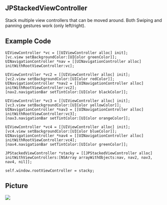 ## JPStackedViewController

Stack multiple view controllers that can be moved around.  Both Swiping and panning gestures work (only left/right).

## Example Code

	UIViewController *vc = [[UIViewController alloc] init];
    [vc.view setBackgroundColor:[UIColor greenColor]];
    UINavigationController *nav = [[UINavigationController alloc] initWithRootViewController:vc];
    
    UIViewController *vc2 = [[UIViewController alloc] init];
    [vc2.view setBackgroundColor:[UIColor redColor]];
    UINavigationController *nav2 = [[UINavigationController alloc] initWithRootViewController:vc2];
    [nav2.navigationBar setTintColor:[UIColor blackColor]];
    
    UIViewController *vc3 = [[UIViewController alloc] init];
    [vc3.view setBackgroundColor:[UIColor yellowColor]];
    UINavigationController *nav3 = [[UINavigationController alloc] initWithRootViewController:vc3];
    [nav3.navigationBar setTintColor:[UIColor orangeColor]];

    UIViewController *vc4 = [[UIViewController alloc] init];
    [vc4.view setBackgroundColor:[UIColor blueColor]];
    UINavigationController *nav4 = [[UINavigationController alloc] initWithRootViewController:vc4];
    [nav4.navigationBar setTintColor:[UIColor greenColor]];
    
    JPStackedViewController *stacky = [[JPStackedViewController alloc] initWithViewControllers:[NSArray arrayWithObjects:nav, nav2, nav3, nav4, nil]];
    
    self.window.rootViewController = stacky;

## Picture

![](https://raw.github.com/pyro2927/JPStackedViewController/master/stacked.gif)